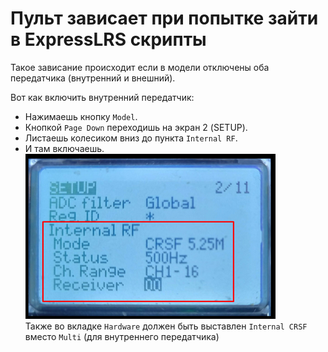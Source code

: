 # Пульт зависает при попытке зайти в ExpressLRS скрипты
Такое зависание происходит если в модели отключены оба передатчика (внутренний и внешний).

Вот как включить внутренний передатчик:  
 - Нажимаешь кнопку `Model`.  
 - Кнопкой `Page Down` переходишь на экран 2 (SETUP).  
 - Листаешь колесиком вниз до пункта `Internal RF`.  
 - И там включаешь.  
![](InternalRF.png)  
Также во вкладке `Hardware` должен быть выставлен `Internal CRSF` вместо `Multi` (для внутреннего передатчика)

